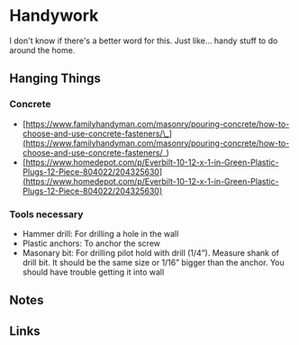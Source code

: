 # Handywork

I don't know if there's a better word for this. Just like... handy stuff to do around the home.

## Hanging Things

### Concrete

* [https://www.familyhandyman.com/masonry/pouring-concrete/how-to-choose-and-use-concrete-fasteners/\_](https://www.familyhandyman.com/masonry/pouring-concrete/how-to-choose-and-use-concrete-fasteners/_)
* [https://www.homedepot.com/p/Everbilt-10-12-x-1-in-Green-Plastic-Plugs-12-Piece-804022/204325630](https://www.homedepot.com/p/Everbilt-10-12-x-1-in-Green-Plastic-Plugs-12-Piece-804022/204325630)

### Tools necessary

* Hammer drill: For drilling a hole in the wall
* Plastic anchors: To anchor the screw
* Masonary bit: For drilling pilot hold with drill \(1/4”\). Measure shank of drill bit. It should be the same size or 1/16” bigger than the anchor. You should have trouble getting it into wall

## Notes

## Links

